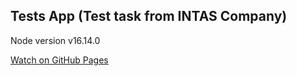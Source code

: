 ## Tests App (Test task from INTAS Company)

Node version v16.14.0

[Watch on GitHub Pages](https://kirill-orlov.github.io/tests-intas/)